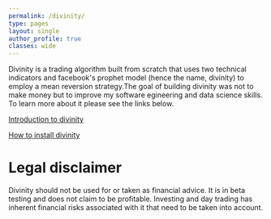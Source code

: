 ```yaml
---
permalink: /divinity/
type: pages
layout: single
author_profile: true
classes: wide
---
```


Divinity is a trading algorithm built from scratch that uses two technical indicators and facebook's prophet model (hence the name, divinity) to employ a mean reversion strategy.The goal of building divinity was not to make money but to improve my software egineering and data science skills. To learn more about it please see the links below.

[Introduction to divinity](https://kentkr.github.io/Divinity-introduction/)

[How to install divinity](https://kentkr.github.io/Install-divinity/)

# Legal disclaimer

Divinity should not be used for or taken as financial advice. It is in beta testing and does not claim to be profitable. Investing and day trading has inherent financial risks associated with it that need to be taken into account.
